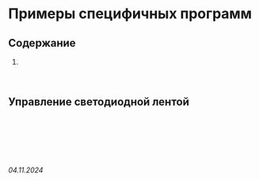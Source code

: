 # Примеры специфичных программ

## Содержание

1.

<br>

## Управление светодиодной лентой

## 

<br><br>
<br><br>

###### 04.11.2024
